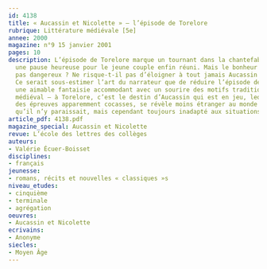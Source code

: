 ```yaml
---
id: 4138
title: « Aucassin et Nicolette » – l’épisode de Torelore
rubrique: Littérature médiévale [5e]
annee: 2000
magazine: n°9 15 janvier 2001
pages: 10
description: L’épisode de Torelore marque un tournant dans la chantefable – il ménage
  une pause heureuse pour le jeune couple enfin réuni. Mais le bonheur amoureux n’est-il
  pas dangereux ? Ne risque-t-il pas d’éloigner à tout jamais Aucassin de ses devoirs ?
  Ce serait sous-estimer l’art du narrateur que de réduire l’épisode de Torelore à
  une aimable fantaisie accommodant avec un sourire des motifs traditionnels du roman
  médiéval – à Torelore, c’est le destin d’Aucassin qui est en jeu, lequel, à travers
  des épreuves apparemment cocasses, se révèle moins étranger au monde chevaleresque
  qu’il n’y paraissait, mais cependant toujours inadapté aux situations qu’il rencontre…
article_pdf: 4138.pdf
magazine_special: Aucassin et Nicolette
revue: L’école des lettres des collèges
auteurs:
- Valérie Écuer-Boisset
disciplines:
- français
jeunesse:
- romans, récits et nouvelles « classiques »s
niveau_etudes:
- cinquième
- terminale
- agrégation
oeuvres:
- Aucassin et Nicolette
ecrivains:
- Anonyme
siecles:
- Moyen Âge
---
```

